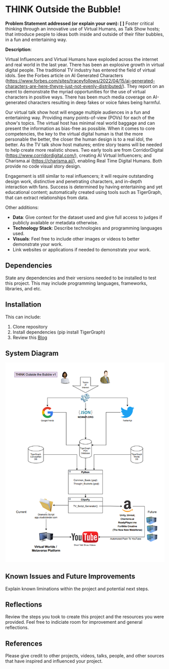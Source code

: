 # THINK Outside the Bubble!

**Problem Statement addressed (or explain your own): [ ]**
Foster critical thinking through an innovative use of Virtual Humans, as Talk Show hosts; that introduce people to ideas both inside and outside of their filter bubbles, in a fun and entertaining way.

**Description**: 

Virtual Influencers and Virtual Humans have exploded across the internet and real world in the last year.  There has been an explosive growth in  virtual digital people.  The traditional TV industry has entered the field of virtual idols.  See the Forbes article on AI Generated Characters (https://www.forbes.com/sites/traceyfollows/2022/04/15/ai-generated-characters-are-here-theyre-just-not-evenly-distributed/).  They report on an event to demonstrate the myriad opportunities for the use of virtual characters in positive ways. There has been much media coverage on AI-generated characters resulting in deep fakes or voice fakes being harmful. 

Our virtual talk show host will engage multiple audiences in a fun and entertaining way.  Providing many points-of-view (POVs) for each of the show's topics.  The virtual host has minimal real world baggage and can present the information as bias-free as possible.  When it comes to core competencies, the key to the virtual digital human is that the more personable the better, the closer the human design is to a real idol, the better.   As the TV talk show host matures; entire story teams will be needed to help create more realistic shows.  Two early tools are from CorridorDigital (https://www.corridordigital.com/), creating AI Virtual Influencers; and Charisma.ai (https://charisma.ai/), enabling Real Time Digital Humans. Both provide no code visual story design.

Engagement is still similar to real influencers; it will require outstanding design work, distinctive and penetrating characters, and in-depth interaction with fans.   Success is determined by having entertaining and yet educational content; automatically created using tools such as TigerGraph, that can extract relationships from data.

Other additions: 

 - **Data**: Give context for the dataset used and give full access to judges if publicly available or metadata otherwise. 
 - **Technology Stack**: Describe technologies and programming languages used. 
 - **Visuals**: Feel free to include other images or videos to better demonstrate your work.
 - Link websites or applications if needed to demonstrate your work. 

## Dependencies

State any dependencies and their versions needed to be installed to test this project. This may include programming languages, frameworks, libraries, and etc. 

## Installation

This can include:
1. Clone repository
2. Install dependencies (pip install TigerGraph)
3. Review this [Blog](https://medium.com/@sudha.vijayakumar_74093/a-common-sense-word-network-with-tigergraph-573745e4504d)


## System Diagram
![System Diagram](./think_system_v1.png)

## Known Issues and Future Improvements

Explain known liminations within the project and potential next steps. 

## Reflections

Review the steps you took to create this project and the resources you were provided. Feel free to indiciate room for improvement and general reflections.

## References

Please give credit to other projects, videos, talks, people, and other sources that have inspired and influenced your project. 
